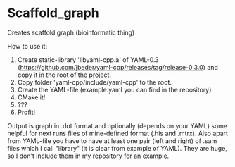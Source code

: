# Scaffold_graph
Creates scaffold graph (bioinformatic thing)

How to use it:
1. Create static-library 'libyaml-cpp.a' of YAML-0.3 (https://github.com/jbeder/yaml-cpp/releases/tag/release-0.3.0) and copy it in the root of the project.
2. Copy folder 'yaml-cpp/include/yaml-cpp' to the root.
3. Create the YAML-file (example.yaml you can find in the repository) 
4. CMake it!
5. ???
6. Profit! 

Output is graph in .dot format and optionally (depends on your YAML) some helpful for next runs files of mine-defined format (.his and .mtrx).
Also apart from YAML-file you have to have at least one pair (left and right) of .sam files which I call "library" (it is clear from example of YAML). They are huge, so I don't include them in my repository for an example.
